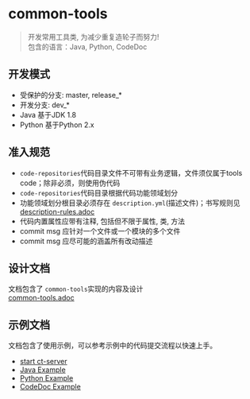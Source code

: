 # common-tools
> 开发常用工具类, 为减少重复造轮子而努力!<br />
> 包含的语言：Java, Python, CodeDoc

## 开发模式
- 受保护的分支: master, release_*
- 开发分支: dev_*
- Java 基于JDK 1.8
- Python 基于Python 2.x

## 准入规范
- `code-repositories`代码目录文件不可带有业务逻辑，文件须仅属于tools code；除非必须，则使用伪代码
- `code-repositories`代码目录根据代码功能领域划分
- 功能领域划分根目录必须存在 `description.yml`(描述文件)；书写规则见 [description-rules.adoc](system-docs/description-rules.adoc)
- 代码内置属性应带有注释, 包括但不限于属性, 类, 方法
- commit msg 应针对一个文件或一个模块的多个文件
- commit msg 应尽可能的涵盖所有改动描述

## 设计文档
文档包含了 `common-tools`实现的内容及设计  
[common-tools.adoc](system-docs/common-tools.adoc)

## 示例文档
文档包含了使用示例，可以参考示例中的代码提交流程以快速上手。
- [start ct-server](system-docs/start-ct-server.adoc)
- [Java Example](system-docs/example/java_example.md)
- [Python Example](system-docs/example/python_example.md)
- [CodeDoc Example](system-docs/example/codedoc_example.md)
